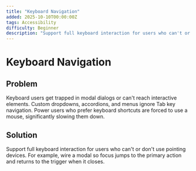 ```yaml
---
title: "Keyboard Navigation"
added: 2025-10-10T00:00:00Z
tags: Accessibility
difficulty: Beginner
description: "Support full keyboard interaction for users who can't or don't use pointing devices."
---
```

# Keyboard Navigation

## Problem

Keyboard users get trapped in modal dialogs or can't reach interactive elements. Custom dropdowns, accordions, and menus ignore Tab key navigation. Power users who prefer keyboard shortcuts are forced to use a mouse, significantly slowing them down.

## Solution

Support full keyboard interaction for users who can't or don't use pointing devices. For example, wire a modal so focus jumps to the primary action and returns to the trigger when it closes.
